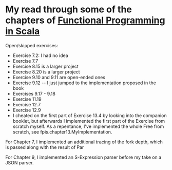 # My read through some of the chapters of [Functional Programming in Scala](https://www.manning.com/books/functional-programming-in-scala)

Open/skipped exercises:
  - Exercise 7.2: I had no idea
  - Exercise 7.7
  - Exercise 8.15 is a larger project
  - Exercise 8.20 is a larger project
  - Exercise 9.10 and 9.11 are open-ended ones
  - Exercise 9.12 -- I just jumped to the implementation proposed in the book
  - Exercises 9.17 - 9.18
  - Exercise 11.19
  - Exercise 12.7
  - Exercise 12.9
  - I cheated on the first part of Exercise 13.4 by looking into the
    companion booklet, but afterwards I implemented the first part of
    the Exercise from scratch myself. As a repentance, I've
    implemented the whole Free from scratch, see
    fpis.chapter13.MyImplementation.

For Chapter 7, I implemented an additional tracing of the fork depth,
which is passed along with the result of Par

For Chapter 9, I implemented an S-Expression parser before my take on a JSON
parser.